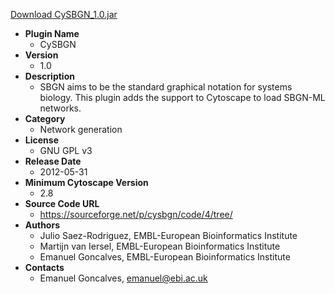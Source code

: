 <a href="CySBGN_1.0.jar">Download CySBGN_1.0.jar</a>

* __Plugin Name__
  * CySBGN
* __Version__
  * 1.0
* __Description__
  * SBGN aims to be the standard graphical notation for systems biology. This plugin adds the support to Cytoscape to load SBGN-ML networks.
* __Category__
  * Network generation
* __License__
  * GNU GPL v3
* __Release Date__
  * 2012-05-31
* __Minimum Cytoscape Version__
  * 2.8
* __Source Code URL__
  * https://sourceforge.net/p/cysbgn/code/4/tree/
* __Authors__
  * Julio Saez-Rodriguez, EMBL-European Bioinformatics Institute
  * Martijn van Iersel, EMBL-European Bioinformatics Institute
  * Emanuel Goncalves, EMBL-European Bioinformatics Institute
* __Contacts__
  * Emanuel Goncalves, emanuel@ebi.ac.uk
